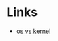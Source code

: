 # Links

- [os vs kernel](https://www.geeksforgeeks.org/difference-between-operating-system-and-kernel)
